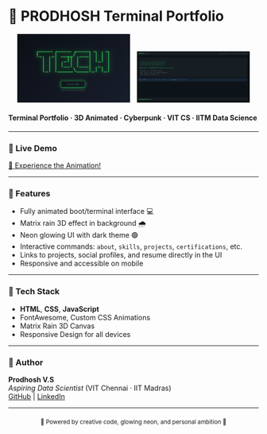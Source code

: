 # 🚀 PRODHOSH Terminal Portfolio

<div align="center">
  <img src="readme-stuff/photo_1.png" width="45%" style="margin-right: 10px;"/>
  <img src="readme-stuff/photo_2.png" width="45%"/>
</div>


#### Terminal Portfolio · 3D Animated · Cyberpunk · VIT CS · IITM Data Science

---

### 🌌 Live Demo

[🚩 Experience the Animation!](https://prodhosh.github.io/portfolio)  

---

### 🧬 Features

- Fully animated boot/terminal interface 💻  
- Matrix rain 3D effect in background 🌧️  
- Neon glowing UI with dark theme 🟢  
- Interactive commands: `about`, `skills`, `projects`, `certifications`, etc.  
- Links to projects, social profiles, and resume directly in the UI  
- Responsive and accessible on mobile  

---

### 📂 Tech Stack

- **HTML**, **CSS**, **JavaScript**
- FontAwesome, Custom CSS Animations  
- Matrix Rain 3D Canvas  
- Responsive Design for all devices  

---

### 👤 Author

**Prodhosh V.S**  
_Aspiring Data Scientist_ (VIT Chennai · IIT Madras)  
[GitHub](https://github.com/prodhosh) | [LinkedIn](https://www.linkedin.com/in/prodhoshvs)

---
<div align="center">
  <sub>
    🚨  Powered by creative code, glowing neon, and personal ambition 🚨
  </sub>
</div>





